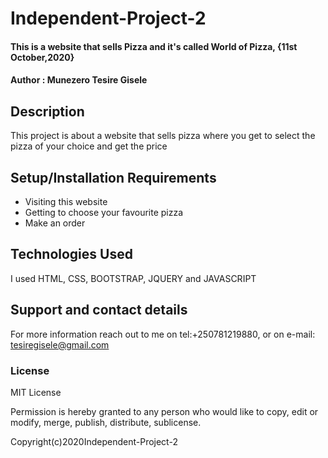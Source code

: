 # Independent-Project-2
#### This is a website that sells Pizza and it's called World of Pizza, {11st October,2020}
#### Author : Munezero Tesire Gisele
## Description
This project is about a website that sells pizza where you get to select the pizza of your choice and get the price
## Setup/Installation Requirements
* Visiting this website
* Getting to choose your favourite pizza
* Make an order
## Technologies Used
I used HTML, CSS, BOOTSTRAP, JQUERY and JAVASCRIPT
## Support and contact details
For more information reach out to me on tel:+250781219880, or on e-mail: tesiregisele@gmail.com
### License
MIT License

Permission is hereby granted to any person who would like to copy, edit or modify, merge, publish, distribute, sublicense.

Copyright(c)2020Independent-Project-2